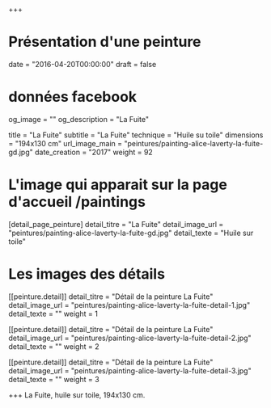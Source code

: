 +++
# Présentation d'une peinture
date = "2016-04-20T00:00:00"
draft = false

# données facebook
og_image = ""
og_description = "La Fuite"

title = "La Fuite"
subtitle = "La Fuite"
technique = "Huile su toile"
dimensions = "194x130 cm"
url_image_main = "peintures/painting-alice-laverty-la-fuite-gd.jpg"
date_creation = "2017"
weight = 92

# L'image qui apparait sur la page d'accueil /paintings
[detail_page_peinture]
detail_titre = "La Fuite"
detail_image_url = "peintures/painting-alice-laverty-la-fuite-gd.jpg"
detail_texte = "Huile sur toile"

# Les images des détails
[[peinture.detail]]
detail_titre = "Détail de la peinture La Fuite"
detail_image_url = "peintures/painting-alice-laverty-la-fuite-detail-1.jpg"
detail_texte = ""
weight = 1

[[peinture.detail]]
detail_titre = "Détail de la peinture La Fuite"
detail_image_url = "peintures/painting-alice-laverty-la-fuite-detail-2.jpg"
detail_texte = ""
weight = 2

[[peinture.detail]]
detail_titre = "Détail de la peinture La Fuite"
detail_image_url = "peintures/painting-alice-laverty-la-fuite-detail-3.jpg"
detail_texte = ""
weight = 3

+++
La Fuite, huile sur toile, 194x130 cm.
